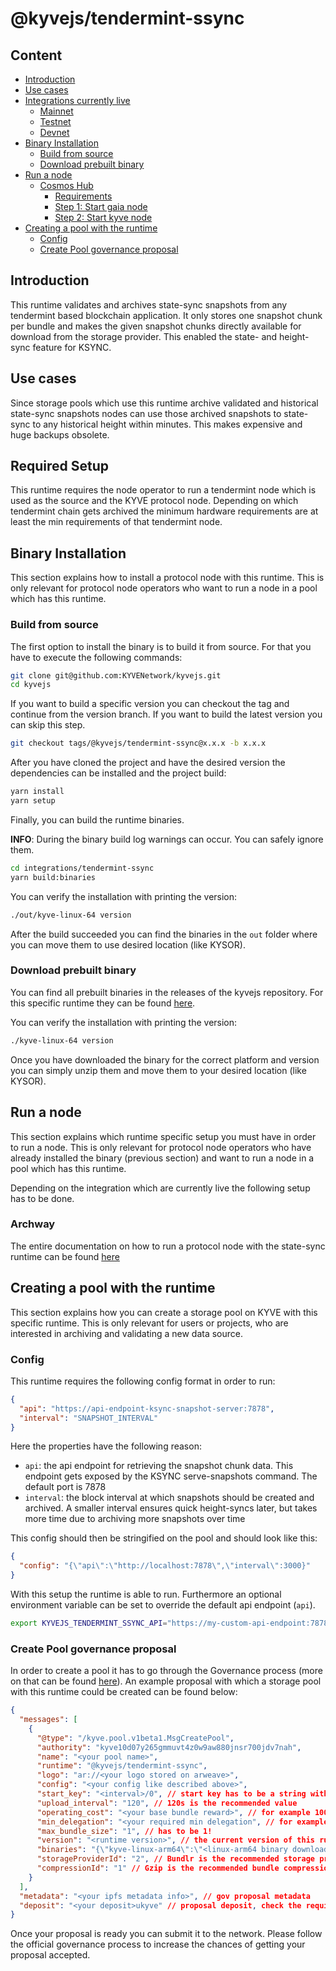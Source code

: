# @kyvejs/tendermint-ssync

## Content

- [Introduction](#introduction)
- [Use cases](#use-cases)
- [Integrations currently live](#integrations-currently-live)
  - [Mainnet](#mainnet)
  - [Testnet](#testnet)
  - [Devnet](#devnet)
- [Binary Installation](#binary-installation)
  - [Build from source](#build-from-source)
  - [Download prebuilt binary](#download-prebuilt-binary)
- [Run a node](#run-a-node)
  - [Cosmos Hub](#cosmos-hub)
    - [Requirements](#requirements)
    - [Step 1: Start gaia node](#step-1-start-gaia-node)
    - [Step 2: Start kyve node](#step-2-start-kyve-node)
- [Creating a pool with the runtime](#creating-a-pool-with-the-runtime)
  - [Config](#config)
  - [Create Pool governance proposal](#create-pool-governance-proposal)

## Introduction

This runtime validates and archives state-sync snapshots from any tendermint based blockchain application.
It only stores one snapshot chunk per bundle and makes the given snapshot chunks directly available for download
from the storage provider. This enabled the state- and height-sync feature for KSYNC.

## Use cases

Since storage pools which use this runtime archive validated and historical state-sync snapshots nodes can use those archived snapshots to state-sync to any historical height within minutes. This makes expensive and huge backups obsolete.

## Required Setup

This runtime requires the node operator to run a tendermint node which is used as the source and the KYVE protocol node. Depending
on which tendermint chain gets archived the minimum hardware requirements are at least the min requirements of that tendermint node.

## Binary Installation

This section explains how to install a protocol node with this runtime. This is only relevant for protocol node
operators who want to run a node in a pool which has this runtime.

### Build from source

The first option to install the binary is to build it from source. For that you have to execute the following
commands:

```bash
git clone git@github.com:KYVENetwork/kyvejs.git
cd kyvejs
```

If you want to build a specific version you can checkout the tag and continue from the version branch.
If you want to build the latest version you can skip this step.

```bash
git checkout tags/@kyvejs/tendermint-ssync@x.x.x -b x.x.x
```

After you have cloned the project and have the desired version the dependencies can be installed and the project build:

```bash
yarn install
yarn setup
```

Finally, you can build the runtime binaries.

**INFO**: During the binary build log warnings can occur. You can safely ignore them.

```bash
cd integrations/tendermint-ssync
yarn build:binaries
```

You can verify the installation with printing the version:

```bash
./out/kyve-linux-64 version
```

After the build succeeded you can find the binaries in the `out` folder where you can move them to use
desired location (like KYSOR).

### Download prebuilt binary

You can find all prebuilt binaries in the releases of the kyvejs repository. For this specific runtime they
can be found [here](https://github.com/KYVENetwork/kyvejs/releases?q=tendermint).

You can verify the installation with printing the version:

```bash
./kyve-linux-64 version
```

Once you have downloaded the binary for the correct platform and version you can simply unzip them and move them
to your desired location (like KYSOR).

## Run a node

This section explains which runtime specific setup you must have in order to run a node. This is only relevant for
protocol node operators who have already installed the binary (previous section) and want to run a node in a pool
which has this runtime.

Depending on the integration which are currently live the following setup has to be done.

### Archway

The entire documentation on how to run a protocol node with the state-sync runtime can be found [here](https://docs.kyve.network/validators/protocol_nodes/pools/archway_state-sync/introduction)

## Creating a pool with the runtime

This section explains how you can create a storage pool on KYVE with this specific runtime. This is only relevant for
users or projects, who are interested in archiving and validating a new data source.

### Config

This runtime requires the following config format in order to run:

```json
{
  "api": "https://api-endpoint-ksync-snapshot-server:7878",
  "interval": "SNAPSHOT_INTERVAL"
}
```

Here the properties have the following reason:

- `api`: the api endpoint for retrieving the snapshot chunk data. This endpoint gets exposed by the KSYNC serve-snapshots command. The default port is 7878
- `interval`: the block interval at which snapshots should be created and archived. A smaller interval ensures quick height-syncs later, but takes more time due to archiving more snapshots over time

This config should then be stringified on the pool and should look like this:

```json
{
  "config": "{\"api\":\"http://localhost:7878\",\"interval\":3000}"
}
```

With this setup the runtime is able to run. Furthermore an optional environment variable can be set to override the default api endpoint (`api`).

```bash
export KYVEJS_TENDERMINT_SSYNC_API="https://my-custom-api-endpoint:7878"
```

### Create Pool governance proposal

In order to create a pool it has to go through the Governance process (more on that can be found [here](https://docs.kyve.network/token_holders/governance)). An example proposal with which a storage pool with this runtime could be created can be found below:

```json
{
  "messages": [
    {
      "@type": "/kyve.pool.v1beta1.MsgCreatePool",
      "authority": "kyve10d07y265gmmuvt4z0w9aw880jnsr700jdv7nah",
      "name": "<your pool name>",
      "runtime": "@kyvejs/tendermint-ssync",
      "logo": "ar://<your logo stored on arweave>",
      "config": "<your config like described above>",
      "start_key": "<interval>/0", // start key has to be a string with the following format. e.g. "3000/0" for the config above
      "upload_interval": "120", // 120s is the recommended value
      "operating_cost": "<your base bundle reward>", // for example 1000000 if the base reward per bundle should be 1 $KYVE
      "min_delegation": "<your required min delegation", // for example 1000000000 if the pool should only run if more than 1000 $KYVE are bonded in this pool
      "max_bundle_size": "1", // has to be 1!
      "version": "<runtime version>", // the current version of this runtime
      "binaries": "{\"kyve-linux-arm64\":\"<linux-arm64 binary download URL>\",\"kyve-linux-x64\":\"<linux-x64 binary download URL>\",\"kyve-macos-x64\":\"<macos-x64 binary download URL>\"}", // download URLs of binaries for KYSOR
      "storageProviderId": "2", // Bundlr is the recommended storage provider
      "compressionId": "1" // Gzip is the recommended bundle compression
    }
  ],
  "metadata": "<your ipfs metadata info>", // gov proposal metadata
  "deposit": "<your deposit>ukyve" // proposal deposit, check the required min deposit
}
```

Once your proposal is ready you can submit it to the network. Please follow the official governance process to increase
the chances of getting your proposal accepted.
